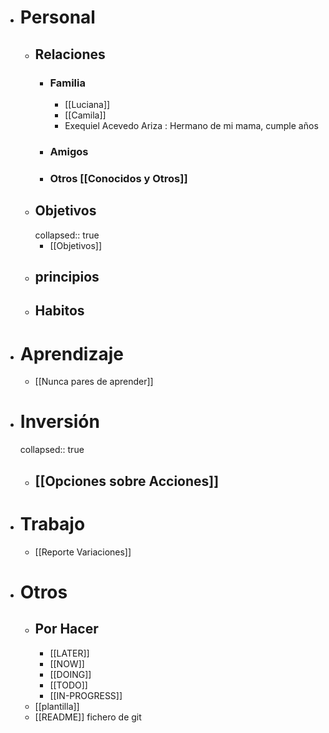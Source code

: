 - # Personal
	- ## Relaciones
		- ### Familia
			- [[Luciana]]
			- [[Camila]]
			- Exequiel Acevedo Ariza : Hermano de mi mama, cumple años
		- ### Amigos
		- ### Otros [[Conocidos y Otros]]
	- ## Objetivos
	  collapsed:: true
		- [[Objetivos]]
	- ## principios
	- ## Habitos
- # Aprendizaje
	- [[Nunca pares de aprender]]
- # Inversión
  collapsed:: true
	- ## [[Opciones sobre Acciones]]
- # Trabajo
	- [[Reporte Variaciones]]
- # Otros
	- ## Por Hacer
		- [[LATER]]
		- [[NOW]]
		- [[DOING]]
		- [[TODO]]
		- [[IN-PROGRESS]]
	- [[plantilla]]
	- [[README]] fichero de git